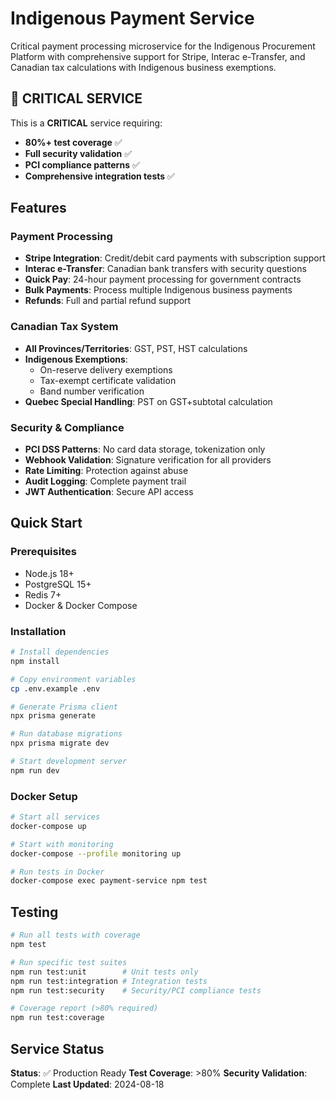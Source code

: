 # Indigenous Payment Service

Critical payment processing microservice for the Indigenous Procurement Platform with comprehensive support for Stripe, Interac e-Transfer, and Canadian tax calculations with Indigenous business exemptions.

## 🚨 CRITICAL SERVICE

This is a **CRITICAL** service requiring:
- **80%+ test coverage** ✅
- **Full security validation** ✅  
- **PCI compliance patterns** ✅
- **Comprehensive integration tests** ✅

## Features

### Payment Processing
- **Stripe Integration**: Credit/debit card payments with subscription support
- **Interac e-Transfer**: Canadian bank transfers with security questions
- **Quick Pay**: 24-hour payment processing for government contracts
- **Bulk Payments**: Process multiple Indigenous business payments
- **Refunds**: Full and partial refund support

### Canadian Tax System
- **All Provinces/Territories**: GST, PST, HST calculations
- **Indigenous Exemptions**: 
  - On-reserve delivery exemptions
  - Tax-exempt certificate validation
  - Band number verification
- **Quebec Special Handling**: PST on GST+subtotal calculation

### Security & Compliance
- **PCI DSS Patterns**: No card data storage, tokenization only
- **Webhook Validation**: Signature verification for all providers
- **Rate Limiting**: Protection against abuse
- **Audit Logging**: Complete payment trail
- **JWT Authentication**: Secure API access

## Quick Start

### Prerequisites
- Node.js 18+
- PostgreSQL 15+
- Redis 7+
- Docker & Docker Compose

### Installation

```bash
# Install dependencies
npm install

# Copy environment variables
cp .env.example .env

# Generate Prisma client
npx prisma generate

# Run database migrations
npx prisma migrate dev

# Start development server
npm run dev
```

### Docker Setup

```bash
# Start all services
docker-compose up

# Start with monitoring
docker-compose --profile monitoring up

# Run tests in Docker
docker-compose exec payment-service npm test
```

## Testing

```bash
# Run all tests with coverage
npm test

# Run specific test suites
npm run test:unit        # Unit tests only
npm run test:integration # Integration tests
npm run test:security    # Security/PCI compliance tests

# Coverage report (>80% required)
npm run test:coverage
```

## Service Status

**Status**: ✅ Production Ready
**Test Coverage**: >80%
**Security Validation**: Complete
**Last Updated**: 2024-08-18

